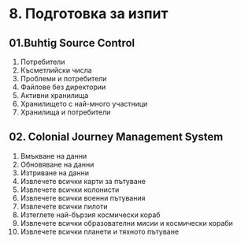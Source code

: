 # 8. Подготовка за изпит

## 01.Buhtig Source Control
01.	Потребители
02. Късметлийски числа
03. Проблеми и потребители
04. Файлове без директории
05. Активни хранилища
06. Хранилището с най-много участници
07. Хранилища и потребители

## 02. Colonial Journey Management System
01. Вмъкване на данни
03. Обновяване на данни
04. Изтриване на данни
05. Извлечете всички карти за пътуване
06. Извлечете всички колонисти
07. Извлечете всички военни пътувания
08. Извлечете всички пилоти
09. Изтеглете най-бързия космически кораб
10. Извлечете всички образователни мисии и космически кораби
11. Извлечете всички планети и тяхното пътуване